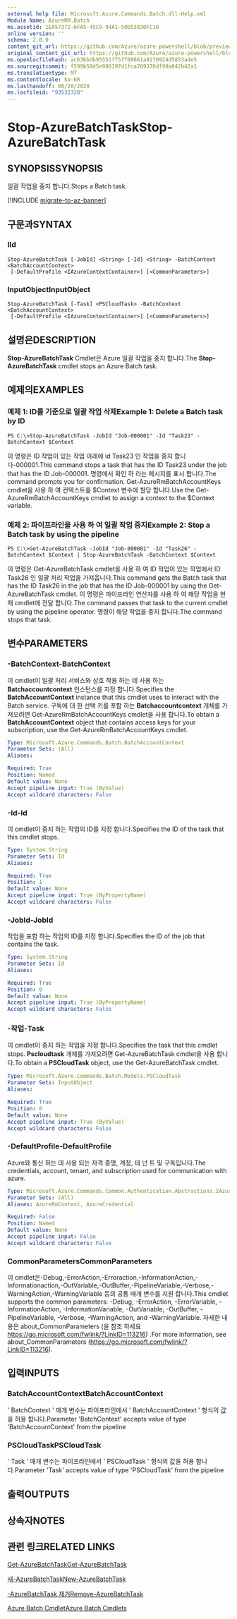 ```yaml
---
external help file: Microsoft.Azure.Commands.Batch.dll-Help.xml
Module Name: AzureRM.Batch
ms.assetid: 1EA57372-6FA5-45C9-94A1-50D53830FC10
online version: ''
schema: 2.0.0
content_git_url: https://github.com/Azure/azure-powershell/blob/preview/src/ResourceManager/AzureBatch/Commands.Batch/help/Stop-AzureBatchTask.md
original_content_git_url: https://github.com/Azure/azure-powershell/blob/preview/src/ResourceManager/AzureBatch/Commands.Batch/help/Stop-AzureBatchTask.md
ms.openlocfilehash: ac63bbdb95551ff5ff08661a92f0924d5853ade5
ms.sourcegitcommit: f599b50d5e980197d1fca769378df90a842b42a1
ms.translationtype: MT
ms.contentlocale: ko-KR
ms.lasthandoff: 08/20/2020
ms.locfileid: "93532328"
---
```

# <span data-ttu-id="38c23-101">Stop-AzureBatchTask</span><span class="sxs-lookup"><span data-stu-id="38c23-101">Stop-AzureBatchTask</span></span>

## <span data-ttu-id="38c23-102">SYNOPSIS</span><span class="sxs-lookup"><span data-stu-id="38c23-102">SYNOPSIS</span></span>
<span data-ttu-id="38c23-103">일괄 작업을 중지 합니다.</span><span class="sxs-lookup"><span data-stu-id="38c23-103">Stops a Batch task.</span></span>

[!INCLUDE [migrate-to-az-banner](../../includes/migrate-to-az-banner.md)]

## <span data-ttu-id="38c23-104">구문과</span><span class="sxs-lookup"><span data-stu-id="38c23-104">SYNTAX</span></span>

### <span data-ttu-id="38c23-105">I</span><span class="sxs-lookup"><span data-stu-id="38c23-105">Id</span></span>
```
Stop-AzureBatchTask [-JobId] <String> [-Id] <String> -BatchContext <BatchAccountContext>
 [-DefaultProfile <IAzureContextContainer>] [<CommonParameters>]
```

### <span data-ttu-id="38c23-106">InputObject</span><span class="sxs-lookup"><span data-stu-id="38c23-106">InputObject</span></span>
```
Stop-AzureBatchTask [-Task] <PSCloudTask> -BatchContext <BatchAccountContext>
 [-DefaultProfile <IAzureContextContainer>] [<CommonParameters>]
```

## <span data-ttu-id="38c23-107">설명은</span><span class="sxs-lookup"><span data-stu-id="38c23-107">DESCRIPTION</span></span>
<span data-ttu-id="38c23-108">**Stop-AzureBatchTask** Cmdlet은 Azure 일괄 작업을 중지 합니다.</span><span class="sxs-lookup"><span data-stu-id="38c23-108">The **Stop-AzureBatchTask** cmdlet stops an Azure Batch task.</span></span>

## <span data-ttu-id="38c23-109">예제의</span><span class="sxs-lookup"><span data-stu-id="38c23-109">EXAMPLES</span></span>

### <span data-ttu-id="38c23-110">예제 1: ID를 기준으로 일괄 작업 삭제</span><span class="sxs-lookup"><span data-stu-id="38c23-110">Example 1: Delete a Batch task by ID</span></span>
```
PS C:\>Stop-AzureBatchTask -JobId "Job-000001" -Id "Task23" -BatchContext $Context
```

<span data-ttu-id="38c23-111">이 명령은 ID 작업이 있는 작업 아래에 id Task23 인 작업을 중지 합니다-000001.</span><span class="sxs-lookup"><span data-stu-id="38c23-111">This command stops a task that has the ID Task23 under the job that has the ID Job-000001.</span></span>
<span data-ttu-id="38c23-112">명령에서 확인 하 라는 메시지를 표시 합니다.</span><span class="sxs-lookup"><span data-stu-id="38c23-112">The command prompts you for confirmation.</span></span>
<span data-ttu-id="38c23-113">Get-AzureRmBatchAccountKeys cmdlet을 사용 하 여 컨텍스트를 $Context 변수에 할당 합니다.</span><span class="sxs-lookup"><span data-stu-id="38c23-113">Use the Get-AzureRmBatchAccountKeys cmdlet to assign a context to the $Context variable.</span></span>

### <span data-ttu-id="38c23-114">예제 2: 파이프라인을 사용 하 여 일괄 작업 중지</span><span class="sxs-lookup"><span data-stu-id="38c23-114">Example 2: Stop a Batch task by using the pipeline</span></span>
```
PS C:\>Get-AzureBatchTask -JobId "Job-000001" -Id "Task26" -BatchContext $Context | Stop-AzureBatchTask -BatchContext $Context
```

<span data-ttu-id="38c23-115">이 명령은 Get-AzureBatchTask cmdlet을 사용 하 여 ID 작업이 있는 작업에서 ID Task26 인 일괄 처리 작업을 가져옵니다.</span><span class="sxs-lookup"><span data-stu-id="38c23-115">This command gets the Batch task that has the ID Task26 in the job that has the ID Job-000001 by using the Get-AzureBatchTask cmdlet.</span></span>
<span data-ttu-id="38c23-116">이 명령은 파이프라인 연산자를 사용 하 여 해당 작업을 현재 cmdlet에 전달 합니다.</span><span class="sxs-lookup"><span data-stu-id="38c23-116">The command passes that task to the current cmdlet by using the pipeline operator.</span></span>
<span data-ttu-id="38c23-117">명령이 해당 작업을 중지 합니다.</span><span class="sxs-lookup"><span data-stu-id="38c23-117">The command stops that task.</span></span>

## <span data-ttu-id="38c23-118">변수</span><span class="sxs-lookup"><span data-stu-id="38c23-118">PARAMETERS</span></span>

### <span data-ttu-id="38c23-119">-BatchContext</span><span class="sxs-lookup"><span data-stu-id="38c23-119">-BatchContext</span></span>
<span data-ttu-id="38c23-120">이 cmdlet이 일괄 처리 서비스와 상호 작용 하는 데 사용 하는 **Batchaccountcontext** 인스턴스를 지정 합니다.</span><span class="sxs-lookup"><span data-stu-id="38c23-120">Specifies the **BatchAccountContext** instance that this cmdlet uses to interact with the Batch service.</span></span>
<span data-ttu-id="38c23-121">구독에 대 한 선택 키를 포함 하는 **Batchaccountcontext** 개체를 가져오려면 Get-AzureRmBatchAccountKeys cmdlet을 사용 합니다.</span><span class="sxs-lookup"><span data-stu-id="38c23-121">To obtain a **BatchAccountContext** object that contains access keys for your subscription, use the Get-AzureRmBatchAccountKeys cmdlet.</span></span>

```yaml
Type: Microsoft.Azure.Commands.Batch.BatchAccountContext
Parameter Sets: (All)
Aliases: 

Required: True
Position: Named
Default value: None
Accept pipeline input: True (ByValue)
Accept wildcard characters: False
```

### <span data-ttu-id="38c23-122">-Id</span><span class="sxs-lookup"><span data-stu-id="38c23-122">-Id</span></span>
<span data-ttu-id="38c23-123">이 cmdlet이 중지 하는 작업의 ID를 지정 합니다.</span><span class="sxs-lookup"><span data-stu-id="38c23-123">Specifies the ID of the task that this cmdlet stops.</span></span>

```yaml
Type: System.String
Parameter Sets: Id
Aliases: 

Required: True
Position: 1
Default value: None
Accept pipeline input: True (ByPropertyName)
Accept wildcard characters: False
```

### <span data-ttu-id="38c23-124">-JobId</span><span class="sxs-lookup"><span data-stu-id="38c23-124">-JobId</span></span>
<span data-ttu-id="38c23-125">작업을 포함 하는 작업의 ID를 지정 합니다.</span><span class="sxs-lookup"><span data-stu-id="38c23-125">Specifies the ID of the job that contains the task.</span></span>

```yaml
Type: System.String
Parameter Sets: Id
Aliases: 

Required: True
Position: 0
Default value: None
Accept pipeline input: True (ByPropertyName)
Accept wildcard characters: False
```

### <span data-ttu-id="38c23-126">-작업</span><span class="sxs-lookup"><span data-stu-id="38c23-126">-Task</span></span>
<span data-ttu-id="38c23-127">이 cmdlet이 중지 하는 작업을 지정 합니다.</span><span class="sxs-lookup"><span data-stu-id="38c23-127">Specifies the task that this cmdlet stops.</span></span>
<span data-ttu-id="38c23-128">**Pscloudtask** 개체를 가져오려면 Get-AzureBatchTask cmdlet을 사용 합니다.</span><span class="sxs-lookup"><span data-stu-id="38c23-128">To obtain a **PSCloudTask** object, use the Get-AzureBatchTask cmdlet.</span></span>

```yaml
Type: Microsoft.Azure.Commands.Batch.Models.PSCloudTask
Parameter Sets: InputObject
Aliases: 

Required: True
Position: 0
Default value: None
Accept pipeline input: True (ByValue)
Accept wildcard characters: False
```

### <span data-ttu-id="38c23-129">-DefaultProfile</span><span class="sxs-lookup"><span data-stu-id="38c23-129">-DefaultProfile</span></span>
<span data-ttu-id="38c23-130">Azure와 통신 하는 데 사용 되는 자격 증명, 계정, 테 넌 트 및 구독입니다.</span><span class="sxs-lookup"><span data-stu-id="38c23-130">The credentials, account, tenant, and subscription used for communication with azure.</span></span>

```yaml
Type: Microsoft.Azure.Commands.Common.Authentication.Abstractions.IAzureContextContainer
Parameter Sets: (All)
Aliases: AzureRmContext, AzureCredential

Required: False
Position: Named
Default value: None
Accept pipeline input: False
Accept wildcard characters: False
```

### <span data-ttu-id="38c23-131">CommonParameters</span><span class="sxs-lookup"><span data-stu-id="38c23-131">CommonParameters</span></span>
<span data-ttu-id="38c23-132">이 cmdlet은-Debug,-ErrorAction,-Erroraction,-InformationAction,-Informationaction,-OutVariable,-OutBuffer,-PipelineVariable,-Verbose,-WarningAction,-WarningVariable 등의 공통 매개 변수를 지원 합니다.</span><span class="sxs-lookup"><span data-stu-id="38c23-132">This cmdlet supports the common parameters: -Debug, -ErrorAction, -ErrorVariable, -InformationAction, -InformationVariable, -OutVariable, -OutBuffer, -PipelineVariable, -Verbose, -WarningAction, and -WarningVariable.</span></span> <span data-ttu-id="38c23-133">자세한 내용은 about_CommonParameters (을 참조 하세요 https://go.microsoft.com/fwlink/?LinkID=113216) .</span><span class="sxs-lookup"><span data-stu-id="38c23-133">For more information, see about_CommonParameters (https://go.microsoft.com/fwlink/?LinkID=113216).</span></span>

## <span data-ttu-id="38c23-134">입력</span><span class="sxs-lookup"><span data-stu-id="38c23-134">INPUTS</span></span>

### <span data-ttu-id="38c23-135">BatchAccountContext</span><span class="sxs-lookup"><span data-stu-id="38c23-135">BatchAccountContext</span></span>
<span data-ttu-id="38c23-136">' BatchContext ' 매개 변수는 파이프라인에서 ' BatchAccountContext ' 형식의 값을 허용 합니다.</span><span class="sxs-lookup"><span data-stu-id="38c23-136">Parameter 'BatchContext' accepts value of type 'BatchAccountContext' from the pipeline</span></span>

### <span data-ttu-id="38c23-137">PSCloudTask</span><span class="sxs-lookup"><span data-stu-id="38c23-137">PSCloudTask</span></span>
<span data-ttu-id="38c23-138">' Task ' 매개 변수는 파이프라인에서 ' PSCloudTask ' 형식의 값을 허용 합니다.</span><span class="sxs-lookup"><span data-stu-id="38c23-138">Parameter 'Task' accepts value of type 'PSCloudTask' from the pipeline</span></span>

## <span data-ttu-id="38c23-139">출력</span><span class="sxs-lookup"><span data-stu-id="38c23-139">OUTPUTS</span></span>

## <span data-ttu-id="38c23-140">상속자</span><span class="sxs-lookup"><span data-stu-id="38c23-140">NOTES</span></span>

## <span data-ttu-id="38c23-141">관련 링크</span><span class="sxs-lookup"><span data-stu-id="38c23-141">RELATED LINKS</span></span>

[<span data-ttu-id="38c23-142">Get-AzureBatchTask</span><span class="sxs-lookup"><span data-stu-id="38c23-142">Get-AzureBatchTask</span></span>](./Get-AzureBatchTask.md)

[<span data-ttu-id="38c23-143">새-AzureBatchTask</span><span class="sxs-lookup"><span data-stu-id="38c23-143">New-AzureBatchTask</span></span>](./New-AzureBatchTask.md)

[<span data-ttu-id="38c23-144">-AzureBatchTask 제거</span><span class="sxs-lookup"><span data-stu-id="38c23-144">Remove-AzureBatchTask</span></span>](./Remove-AzureBatchTask.md)

[<span data-ttu-id="38c23-145">Azure Batch Cmdlet</span><span class="sxs-lookup"><span data-stu-id="38c23-145">Azure Batch Cmdlets</span></span>](./AzureRM.Batch.md)


